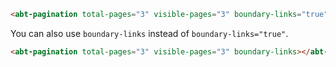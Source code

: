 ```html
<abt-pagination total-pages="3" visible-pages="3" boundary-links="true"></abt-pagination>
```
You can also use `boundary-links` instead of `boundary-links="true"`.
```html
<abt-pagination total-pages="3" visible-pages="3" boundary-links></abt-pagination>
```
